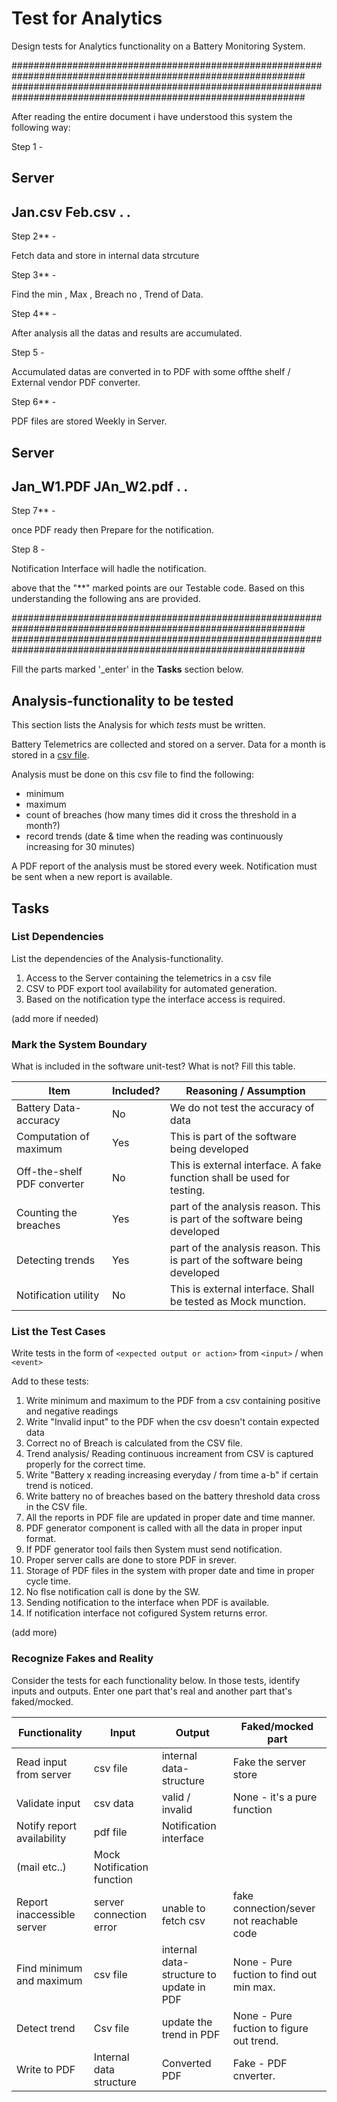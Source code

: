 # Test for Analytics

Design tests for Analytics functionality on a Battery Monitoring System.


#############################################################################################################
#############################################################################################################

After reading the entire document i have understood this system the following way:

Step 1 - 

Server
----------
Jan.csv
Feb.csv
.
.
-----------

Step 2** -

Fetch data and store in internal data strcuture

Step 3** - 

Find the min , Max , Breach no , Trend of Data.

Step 4** - 

After analysis all the datas and results are accumulated.

Step 5 -

Accumulated datas are converted in to PDF with some offthe shelf / External vendor PDF converter.

Step 6** - 

PDF files are stored Weekly in Server.

Server
---------------
Jan_W1.PDF
JAn_W2.pdf
.
.
----------------

Step 7** -

once PDF ready then Prepare for the notification.

Step 8 - 

Notification Interface will hadle the notification. 





above that the "**" marked points are our Testable code.
Based on this understanding the following ans are provided.

#############################################################################################################
#############################################################################################################



Fill the parts marked '_enter' in the **Tasks** section below.

## Analysis-functionality to be tested

This section lists the Analysis for which _tests_ must be written.

Battery Telemetrics are collected and stored on a server.
Data for a month is stored in a [csv file](https://en.wikipedia.org/wiki/Comma-separated_values).

Analysis must be done on this csv file to find the following:
- minimum
- maximum
- count of breaches (how many times did it cross the threshold in a month?)
- record trends (date & time when the reading was continuously increasing for 30 minutes)

A PDF report of the analysis must be stored every week.
Notification must be sent when a new report is available.

## Tasks

### List Dependencies

List the dependencies of the Analysis-functionality.

1. Access to the Server containing the telemetrics in a csv file
1. CSV to PDF export tool availability for automated generation.
1. Based on the notification type the interface access is required.

(add more if needed)

### Mark the System Boundary

What is included in the software unit-test? What is not? Fill this table.

| Item                      | Included?     | Reasoning / Assumption
|---------------------------|---------------|---
Battery Data-accuracy       | No            | We do not test the accuracy of data
Computation of maximum      | Yes           | This is part of the software being developed
Off-the-shelf PDF converter | No            | This is external interface. A fake function shall be used for testing.
Counting the breaches       | Yes           | part of the analysis reason. This is part of the software being developed
Detecting trends            | Yes 	    | part of the analysis reason. This is part of the software being developed
Notification utility        | No 	    | This is external interface. Shall be tested as Mock munction.

### List the Test Cases

Write tests in the form of `<expected output or action>` from `<input>` / when `<event>`

Add to these tests:

1. Write minimum and maximum to the PDF from a csv containing positive and negative readings
2. Write "Invalid input" to the PDF when the csv doesn't contain expected data
3. Correct no of Breach is calculated from the CSV file.
4. Trend analysis/ Reading continuous increament from CSV is captured properly for the correct time.
5. Write "Battery x reading increasing everyday / <on perticular days> from time a-b" if certain trend is noticed.
6. Write battery no of breaches based on the battery threshold data cross in the CSV file.
7. All the reports in PDF file are updated in proper date and time manner.
8. PDF generator component is called with all the data in proper input format.
9. If PDF generator tool fails then System must send notification.
10. Proper server calls are done to store PDF in srever. 
11. Storage of PDF files in the system with proper date and time in proper cycle time.
12. No flse notification  call is done by the SW.
13. Sending notification to the interface when PDF is available.
14. If notification interface not cofigured System returns error.

(add more)

### Recognize Fakes and Reality

Consider the tests for each functionality below.
In those tests, identify inputs and outputs.
Enter one part that's real and another part that's faked/mocked.

| Functionality            | Input        | Output                      | Faked/mocked part
|--------------------------|--------------|-----------------------------|---
Read input from server     | csv file     | internal data-structure     | Fake the server store
Validate input             | csv data     | valid / invalid             | None - it's a pure function
Notify report availability | pdf file 	  | Notification interface
				     	     (mail etc..)               | Mock Notification function
Report inaccessible server | server connection error	  | unable to fetch csv               | fake connection/sever not reachable code
Find minimum and maximum   | csv file | internal data-structure to update in PDF               | None - Pure fuction to find out min max.
Detect trend               | Csv file | update the trend in PDF               | None - Pure fuction to figure out trend.
Write to PDF               | Internal data structure | Converted PDF               | Fake - PDF cnverter.
